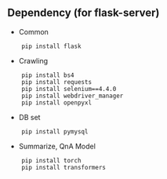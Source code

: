 ## Dependency (for flask-server)
- Common
```
    pip install flask
```

- Crawling
```
    pip install bs4
    pip install requests
    pip install selenium==4.4.0
    pip install webdriver_manager
    pip install openpyxl
```

- DB set
```
    pip install pymysql
```

- Summarize, QnA Model 
```
    pip install torch
    pip install transformers
```

